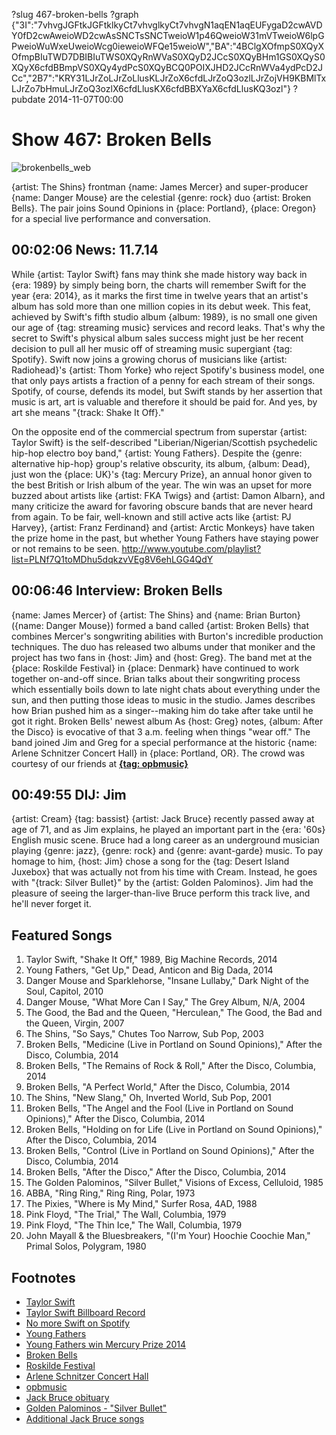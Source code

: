 ?slug 467-broken-bells
?graph {"3I":"7vhvgJGFtkJGFtklkyCt7vhvglkyCt7vhvgN1aqEN1aqEUFygaD2cwAVDY0fD2cwAweioWD2cwAsSNCTsSNCTweioW1p46QweioW31mVTweioW6lpGPweioWuWxeUweioWcg0ieweioWFQe15weioW","BA":"4BClgXOfmpS0XQyXOfmpBIuTWD7DBIBIuTWS0XQyRnWVaS0XQyD2JCcS0XQyBHm1GS0XQyS0XQyX6cfdBBmpVS0XQy4ydPcS0XQyBCQ0POIXJHD2JCcRnWVa4ydPcD2JCc","2B7":"KRY31LJrZoLJrZoLlusKLJrZoX6cfdLJrZoQ3ozlLJrZojVH9KBMlTxLJrZo7bHmuLJrZoQ3ozlX6cfdLlusKX6cfdBBXYaX6cfdLlusKQ3ozl"}
?pubdate 2014-11-07T00:00

# Show 467: Broken Bells 
![brokenbells_web](https://static.soundopinions.org/images/2014/brokenbells_web.jpg)

{artist: The Shins} frontman {name: James Mercer} and super-producer {name: Danger Mouse} are the celestial {genre: rock} duo {artist: Broken Bells}. The pair joins Sound Opinions in {place: Portland}, {place: Oregon} for a special live performance and conversation.  

## 00:02:06 News: 11.7.14

While {artist: Taylor Swift} fans may think she made history way back in {era: 1989} by simply being born, the charts will remember Swift for the year {era: 2014}, as it marks the first time in twelve years that an artist's album has sold more than one million copies in its debut week. This feat, achieved by Swift's fifth studio album {album: 1989}, is no small one given our age of {tag: streaming music} services and record leaks. That's why the secret to Swift's physical album sales success might just be her recent decision to pull all her music off of streaming music supergiant {tag: Spotify}. Swift now joins a growing chorus of musicians like {artist: Radiohead}'s {artist: Thom Yorke} who reject Spotify's business model, one that only pays artists a fraction of a penny for each stream of their songs. Spotify, of course, defends its model, but Swift stands by her assertion that music is art, art is valuable and therefore it should be paid for. And yes, by art she means "{track: Shake It Off}."

On the opposite end of the commercial spectrum from superstar {artist: Taylor Swift} is the self-described  "Liberian/Nigerian/Scottish psychedelic hip-hop electro boy band,"  {artist: Young Fathers}. Despite the {genre: alternative hip-hop} group's relative obscurity, its album, {album: Dead}, just won the {place: UK}'s {tag: Mercury Prize}, an annual honor given to the best British or Irish album of the year. The win was an upset for more buzzed about artists like {artist: FKA Twigs} and {artist: Damon Albarn}, and many criticize the award for favoring obscure bands that are never heard from again. To be fair, well-known and still active acts like {artist: PJ Harvey}, {artist: Franz Ferdinand} and {artist: Arctic Monkeys} have taken the prize home in the past, but whether Young Fathers have staying power or not remains to be seen.
http://www.youtube.com/playlist?list=PLNf7Q1toMDhu5dqkzvVEg8V6ehLGG4QdY

## 00:06:46 Interview: Broken Bells
{name: James Mercer} of {artist: The Shins} and {name: Brian Burton} ({name: Danger Mouse}) formed a band called {artist: Broken Bells} that combines Mercer's songwriting abilities with Burton's incredible production techniques. The duo has released two albums under that moniker and the project has two fans in {host: Jim} and {host: Greg}. The band met at the {place: Roskilde Festival} in {place: Denmark} have continued to work together on-and-off since. Brian talks about their songwriting process which essentially boils down to late night chats about everything under the sun, and then putting those ideas to music in the studio. James describes how Brian pushed him as a singer--making him do take after take until he got it right. Broken Bells' newest album As {host: Greg} notes, {album: After the Disco} is evocative of that 3 a.m. feeling when things "wear off." The band joined Jim and Greg for a special performance at the historic {name: Arlene Schnitzer Concert Hall} in {place: Portland, OR}. The crowd was courtesy of our friends at [**{tag: opbmusic}**](http://www.opb.org/opbmusic/) 


## 00:49:55 DIJ: Jim
{artist: Cream} {tag: bassist} {artist: Jack Bruce} recently passed away at age of 71, and as Jim explains, he played an important part in the {era: '60s} English music scene. Bruce had a long career as an underground musician playing {genre: jazz}, {genre: rock} and {genre: avant-garde} music. To pay homage to him, {host: Jim} chose a song for the {tag: Desert Island Juxebox} that was actually not from his time with Cream. Instead, he goes with "{track: Silver Bullet}" by the {artist: Golden Palominos}. Jim had the pleasure of seeing the larger-than-live Bruce perform this track live, and he'll never forget it.


## Featured Songs

1. Taylor Swift, "Shake It Off," 1989, Big Machine Records, 2014 
1. Young Fathers, "Get Up," Dead, Anticon and Big Dada, 2014 
1. Danger Mouse and Sparklehorse, "Insane Lullaby," Dark Night of the Soul, Capitol, 2010 
1. Danger Mouse, "What More Can I Say," The Grey Album, N/A, 2004 
1. The Good, the Bad and the Queen, "Herculean," The Good, the Bad and the Queen, Virgin, 2007 
1. The Shins, "So Says," Chutes Too Narrow, Sub Pop, 2003 
1. Broken Bells, "Medicine (Live in Portland on Sound Opinions)," After the Disco, Columbia, 2014 
1. Broken Bells, "The Remains of Rock & Roll," After the Disco, Columbia, 2014 
1. Broken Bells, "A Perfect World," After the Disco, Columbia, 2014 
1. The Shins, "New Slang," Oh, Inverted World, Sub Pop, 2001 
1. Broken Bells, "The Angel and the Fool (Live in Portland on Sound Opinions)," After the Disco, Columbia, 2014 
1. Broken Bells, "Holding on for Life (Live in Portland on Sound Opinions)," After the Disco, Columbia, 2014 
1. Broken Bells, "Control (Live in Portland on Sound Opinions)," After the Disco, Columbia, 2014 
1. Broken Bells, "After the Disco," After the Disco, Columbia, 2014 
1. The Golden Palominos, "Silver Bullet," Visions of Excess, Celluloid, 1985 
1. ABBA, "Ring Ring," Ring Ring, Polar, 1973
1. The Pixies, "Where is My Mind," Surfer Rosa, 4AD, 1988 
1. Pink Floyd, "The Trial," The Wall, Columbia, 1979 
1. Pink Floyd, "The Thin Ice," The Wall, Columbia, 1979 
1. John Mayall & the Bluesbreakers, "(I'm Your) Hoochie Coochie Man," Primal Solos, Polygram, 1980 


## Footnotes
- [Taylor Swift](http://taylorswift.com/)
- [Taylor Swift Billboard Record](http://www.billboard.com/articles/columns/chart-beat/6304536/official-taylor-swifts-1989-debuts-with-1287-million-sold-in)
- [No more Swift on Spotify](http://www.rollingstone.com/music/news/taylor-swift-abruptly-pulls-entire-catalog-from-spotify-20141103)
- [Young Fathers](http://www.young-fathers.com/)
- [Young Fathers win Mercury Prize 2014](http://www.bbc.com/news/entertainment-arts-29791914)
- [Broken Bells](http://www.brokenbells.com/)
- [Roskilde Festival](http://www.roskilde-festival.dk/)
- [Arlene Schnitzer Concert Hall](http://www.portland5.com/arlene-schnitzer-concert-hall)
- [opbmusic](http://www.opb.org/opbmusic/)
- [Jack Bruce obituary](http://www.rollingstone.com/music/features/jack-bruce-cream-obituary-20141027)
- [Golden Palominos - "Silver Bullet"](https://www.youtube.com/watch?v=Fwl3zZuatpA)
- [Additional Jack Bruce songs](http://www.rollingstone.com/music/news/frickes-picks-radio-remembering-jack-bruce-the-deep-tracks-20141027)
